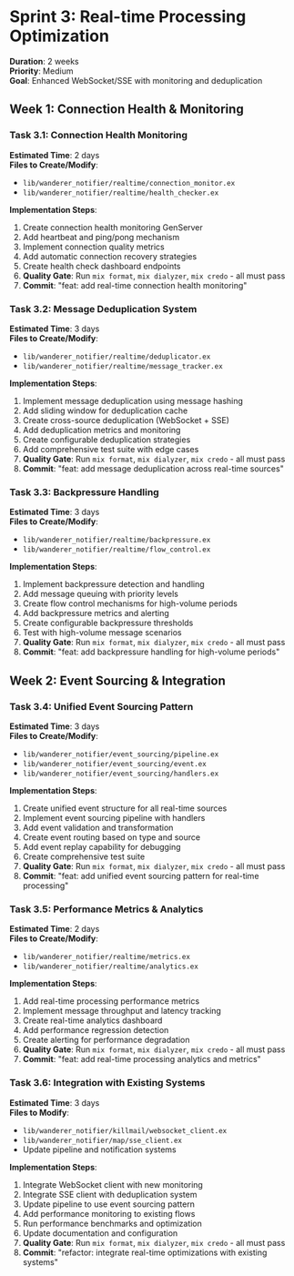 # Sprint 3: Real-time Processing Optimization

**Duration**: 2 weeks  
**Priority**: Medium  
**Goal**: Enhanced WebSocket/SSE with monitoring and deduplication

## Week 1: Connection Health & Monitoring

### Task 3.1: Connection Health Monitoring
**Estimated Time**: 2 days  
**Files to Create/Modify**:
- `lib/wanderer_notifier/realtime/connection_monitor.ex`
- `lib/wanderer_notifier/realtime/health_checker.ex`

**Implementation Steps**:
1. Create connection health monitoring GenServer
2. Add heartbeat and ping/pong mechanism
3. Implement connection quality metrics
4. Add automatic connection recovery strategies
5. Create health check dashboard endpoints
6. **Quality Gate**: Run `mix format`, `mix dialyzer`, `mix credo` - all must pass
7. **Commit**: "feat: add real-time connection health monitoring"

### Task 3.2: Message Deduplication System
**Estimated Time**: 3 days  
**Files to Create/Modify**:
- `lib/wanderer_notifier/realtime/deduplicator.ex`
- `lib/wanderer_notifier/realtime/message_tracker.ex`

**Implementation Steps**:
1. Implement message deduplication using message hashing
2. Add sliding window for deduplication cache
3. Create cross-source deduplication (WebSocket + SSE)
4. Add deduplication metrics and monitoring
5. Create configurable deduplication strategies
6. Add comprehensive test suite with edge cases
7. **Quality Gate**: Run `mix format`, `mix dialyzer`, `mix credo` - all must pass
8. **Commit**: "feat: add message deduplication across real-time sources"

### Task 3.3: Backpressure Handling
**Estimated Time**: 3 days  
**Files to Create/Modify**:
- `lib/wanderer_notifier/realtime/backpressure.ex`
- `lib/wanderer_notifier/realtime/flow_control.ex`

**Implementation Steps**:
1. Implement backpressure detection and handling
2. Add message queuing with priority levels
3. Create flow control mechanisms for high-volume periods
4. Add backpressure metrics and alerting
5. Create configurable backpressure thresholds
6. Test with high-volume message scenarios
7. **Quality Gate**: Run `mix format`, `mix dialyzer`, `mix credo` - all must pass
8. **Commit**: "feat: add backpressure handling for high-volume periods"

## Week 2: Event Sourcing & Integration

### Task 3.4: Unified Event Sourcing Pattern
**Estimated Time**: 3 days  
**Files to Create/Modify**:
- `lib/wanderer_notifier/event_sourcing/pipeline.ex`
- `lib/wanderer_notifier/event_sourcing/event.ex`
- `lib/wanderer_notifier/event_sourcing/handlers.ex`

**Implementation Steps**:
1. Create unified event structure for all real-time sources
2. Implement event sourcing pipeline with handlers
3. Add event validation and transformation
4. Create event routing based on type and source
5. Add event replay capability for debugging
6. Create comprehensive test suite
7. **Quality Gate**: Run `mix format`, `mix dialyzer`, `mix credo` - all must pass
8. **Commit**: "feat: add unified event sourcing pattern for real-time processing"

### Task 3.5: Performance Metrics & Analytics
**Estimated Time**: 2 days  
**Files to Create/Modify**:
- `lib/wanderer_notifier/realtime/metrics.ex`
- `lib/wanderer_notifier/realtime/analytics.ex`

**Implementation Steps**:
1. Add real-time processing performance metrics
2. Implement message throughput and latency tracking
3. Create real-time analytics dashboard
4. Add performance regression detection
5. Create alerting for performance degradation
6. **Quality Gate**: Run `mix format`, `mix dialyzer`, `mix credo` - all must pass
7. **Commit**: "feat: add real-time processing analytics and metrics"

### Task 3.6: Integration with Existing Systems
**Estimated Time**: 3 days  
**Files to Modify**:
- `lib/wanderer_notifier/killmail/websocket_client.ex`
- `lib/wanderer_notifier/map/sse_client.ex`
- Update pipeline and notification systems

**Implementation Steps**:
1. Integrate WebSocket client with new monitoring
2. Integrate SSE client with deduplication system
3. Update pipeline to use event sourcing pattern
4. Add performance monitoring to existing flows
5. Run performance benchmarks and optimization
6. Update documentation and configuration
7. **Quality Gate**: Run `mix format`, `mix dialyzer`, `mix credo` - all must pass
8. **Commit**: "refactor: integrate real-time optimizations with existing systems"